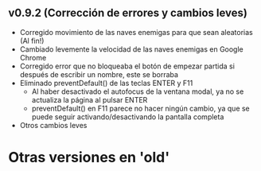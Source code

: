 ## v0.9.2 (Corrección de errores y cambios leves)
 - Corregido movimiento de las naves enemigas para que sean aleatorias (Al fin!)
 - Cambiado levemente la velocidad de las naves enemigas en Google Chrome
 - Corregido error que no bloqueaba el botón de empezar partida si después de escribir un nombre, este se borraba
 - Eliminado preventDefault() de las teclas ENTER y F11
   - Al haber desactivado el autofocus de la ventana modal, ya no se actualiza la página al pulsar ENTER
   - preventDefault() en F11 parece no hacer ningún cambio, ya que se puede seguir activando/desactivando la pantalla completa
 - Otros cambios leves

# Otras versiones en 'old'
